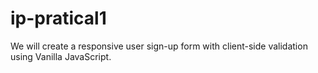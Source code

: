 # ip-pratical1
We will create a responsive user sign-up form with client-side validation using Vanilla JavaScript.
